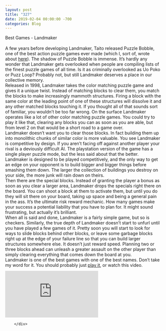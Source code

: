 ```yaml
---
layout: post
title: "327"
date: 2019-02-04 00:00:00 -700
categories: Blog
---
```


<div class="blog-content">
				<div class="paragraph"><span><span>Best Games - Landmaker</span></span><br><br><span>A few years before developing Landmaker, Taito released Puzzle Bobble, one of the best action puzzle games ever made (which I, sort of, wrote about <a href="192.html" target="_blank">here</a>). The shadow of Puzzle Bobble is immense. It&rsquo;s hardly any wonder that Landmaker gets overlooked when people are compiling lists of the finest puzzle games of all time. Is it as criminally overlooked as Uo Poko or Puzz Loop? Probably not, but still Landmaker deserves a place in our collective memory.</span><br><span><span>Released in 1998, Landmaker takes the color matching puzzle game and gives it a unique twist. Instead of matching blocks to clear them, you match the blocks to make increasingly mammoth structures. Firing a block with the same color at the leading point of one of these structures will dissolve it and any other matched blocks touching it. If you thought all of that sounds sort of familiar, you wouldn&rsquo;t be too far wrong. On the surface Landmaker operates like a lot of other color matching puzzle games. You could try to play it like that, clearing any blocks you can as soon as you are able, but from level 2 on that would be a short road to a game over.</span></span><br><span><span>Landmaker doesn&rsquo;t want you to clear those blocks. In fact building them up into monolithic chunks of similar color is more valuable. You see Landmaker is competitive by design. If you aren&rsquo;t facing off against another player your rival is a deviously difficult AI. The playstation version of the game has a single player puzzle mode, but the less said about that the better. Landmaker is designed to be played competitively, and the only way to get an edge on your opponent is to build bigger and bigger things before smashing them down. The larger the collection of buildings you destroy on your side, the more junk will rain down on theirs.</span></span><br><span><span>Then there are the special blocks. Instead of granting the player a bonus as soon as you clear a larger area, Landmaker drops the specials right there on the board. You can shoot a block at them to activate them, but until you do they will sit there on your board, taking up space and being a general pain in the ass. It&rsquo;s the ultimate risk reward mechanic. How many games make your success a potential liability that you have to plan for. It might sound frustrating, but actually it&rsquo;s brilliant.</span></span><br><span><span>When all is said and done, Landmaker is a fairly simple game, but so is checkers. Similarly, the true depth of Landmaker doesn&rsquo;t start to unfurl until you have played a few games of it. Pretty soon you will start to look for ways to slide blocks behind other blocks, or leave some garbage blocks right up at the edge of your failure line so that you can build larger structures somewhere else. It doesn&rsquo;t just reward speed. Planning two or three blocks ahead can unleash a greater assault on the other player than simply clearing everything that comes down the board at you.</span></span><br><span>Landmaker is one of the best games with one of the best names. Don&rsquo;t take my word for it. You should probably just <a href="https://archive.org/details/psx_buildblk" target="_blank">play it</a>, or watch this video.</span></div>  <div class="wsite-youtube" style="margin-bottom:10px;margin-top:10px;"><div class="wsite-youtube-wrapper wsite-youtube-size-auto wsite-youtube-align-center"> <div class="wsite-youtube-container">  <iframe src="https://www.youtube.com/embed/2pP0XZA9yh4?wmode=opaque" frameborder="0" allowfullscreen=""></iframe> </div> </div></div>

		</div>
        